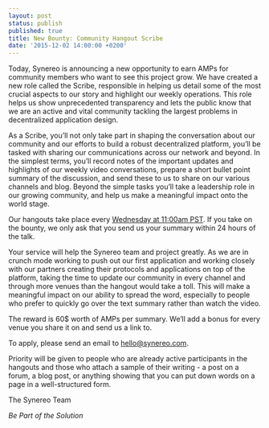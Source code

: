 ```yaml
---
layout: post
status: publish
published: true
title: New Bounty: Community Hangout Scribe
date: '2015-12-02 14:00:00 +0200'
---
```

Today, Synereo is announcing a new opportunity to earn AMPs for community members who want to see this project grow. We have created a new role called the Scribe, responsible in helping us detail some of the most crucial aspects to our story and highlight our weekly operations. This role helps us show unprecedented transparency and lets the public know that we are an active and vital community tackling the largest problems in decentralized application design.

As a Scribe, you’ll not only take part in shaping the conversation about our community and our efforts to build a robust decentralized platform, you’ll be tasked with sharing our communications across our network and beyond. In the simplest terms, you’ll record notes of the important updates and highlights of our weekly video conversations, prepare a short bullet point summary of the discussion, and send these to us to share on our various channels and blog. Beyond the simple tasks you’ll take a leadership role in our growing community, and help us make a meaningful impact onto the world stage. 

Our hangouts take place every [Wednesday at 11:00am PST](https://plus.google.com/u/0/b/109002904706315055045/events/c9pjqoec5hlcl9s0o09tih9dp4s). If you take on the bounty, we only ask that you send us your summary within 24 hours of the talk. 

Your service will help the Synereo team and project greatly. As we are in crunch mode working to push out our first application and working closely with our partners creating their protocols and applications on top of the platform, taking the time to update our community in every channel and through more venues than the hangout would take a toll. This will make a meaningful impact on our ability to spread the word, especially to people who prefer to quickly go over the text summary rather than watch the video. 

The reward is 60$ worth of AMPs per summary. We’ll add a bonus for every venue you share it on and send us a link to.

To apply, please send an email to [hello@synereo.com](mailto:hello@synereo.com).

Priority will be given to people who are already active participants in the hangouts and those who attach a sample of their writing - a post on a forum, a blog post, or anything showing that you can put down words on a page in a well-structured form.


The Synereo Team

*Be Part of the Solution*




